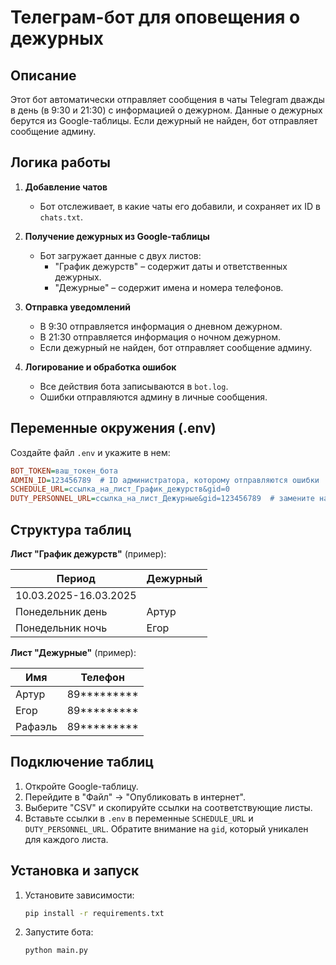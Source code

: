 # Телеграм-бот для оповещения о дежурных

## Описание
Этот бот автоматически отправляет сообщения в чаты Telegram дважды в день (в 9:30 и 21:30) с информацией о дежурном. Данные о дежурных берутся из Google-таблицы. Если дежурный не найден, бот отправляет сообщение админу.

## Логика работы
1. **Добавление чатов**
   - Бот отслеживает, в какие чаты его добавили, и сохраняет их ID в `chats.txt`.
   
2. **Получение дежурных из Google-таблицы**
   - Бот загружает данные с двух листов:
     - "График дежурств" – содержит даты и ответственных дежурных.
     - "Дежурные" – содержит имена и номера телефонов.
   
3. **Отправка уведомлений**
   - В 9:30 отправляется информация о дневном дежурном.
   - В 21:30 отправляется информация о ночном дежурном.
   - Если дежурный не найден, бот отправляет сообщение админу.
   
4. **Логирование и обработка ошибок**
   - Все действия бота записываются в `bot.log`.
   - Ошибки отправляются админу в личные сообщения.

## Переменные окружения (.env)
Создайте файл `.env` и укажите в нем:
```ini
BOT_TOKEN=ваш_токен_бота
ADMIN_ID=123456789  # ID администратора, которому отправляются ошибки
SCHEDULE_URL=ссылка_на_лист_График_дежурств&gid=0
DUTY_PERSONNEL_URL=ссылка_на_лист_Дежурные&gid=123456789  # замените на реальный gid листа
```

## Структура таблиц
**Лист "График дежурств"** (пример):

| Период              | Дежурный |
|-------------------|---------|
| 10.03.2025-16.03.2025 |   |
| Понедельник день| Артур   |
| Понедельник ночь | Егор    |

**Лист "Дежурные"** (пример):

| Имя    | Телефон     |
|--------|-------------|
| Артур  | 89********* |
| Егор   | 89*********  |
| Рафаэль| 89*********  |

## Подключение таблиц
1. Откройте Google-таблицу.
2. Перейдите в "Файл" -> "Опубликовать в интернет".
3. Выберите "CSV" и скопируйте ссылки на соответствующие листы.
4. Вставьте ссылки в `.env` в переменные `SCHEDULE_URL` и `DUTY_PERSONNEL_URL`. Обратите внимание на `gid`, который уникален для каждого листа.

## Установка и запуск
1. Установите зависимости:
   ```bash
   pip install -r requirements.txt
   ```
2. Запустите бота:
   ```bash
   python main.py
   ```